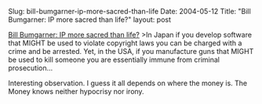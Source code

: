 Slug: bill-bumgarner-ip-more-sacred-than-life
Date: 2004-05-12
Title: "Bill Bumgarner: IP more sacred than life?"
layout: post

<a href="http://www.pycs.net/bbum/2004/5/11/#200405111">Bill Bumgarner: IP more sacred than life?</a>
&gt;In Japan if you develop software that MIGHT be used to violate copyright laws you can be charged with a crime and be arrested. Yet, in the USA, if you manufacture guns that MIGHT be used to kill someone you are essentially immune from criminal prosecution...

Interesting observation. I guess it all depends on where the money is. The Money knows neither hypocrisy nor irony.
